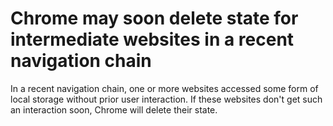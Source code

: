 # Chrome may soon delete state for intermediate websites in a recent navigation chain

In a recent navigation chain, one or more websites accessed some form of local storage without prior user interaction. If these websites don't get such an interaction soon, Chrome will delete their state.
